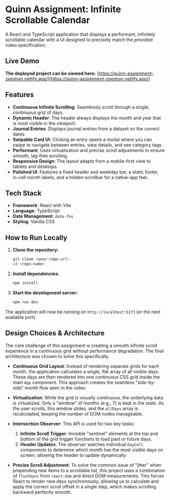 # Quinn Assignment: Infinite Scrollable Calendar

A React and TypeScript application that displays a performant, infinitely scrollable calendar with a UI designed to precisely match the provided video specification.

## Live Demo

**The deployed project can be viewed here:** [https://quinn-assignment-zeeshan.netlify.app/](https://quinn-assignment-zeeshan.netlify.app/)

## Features

- **Continuous Infinite Scrolling**: Seamlessly scroll through a single, continuous grid of days.
- **Dynamic Header**: The header always displays the month and year that is most visible in the viewport.
- **Journal Entries**: Displays journal entries from a dataset on the correct dates.
- **Swipable Card UI**: Clicking an entry opens a modal where you can swipe to navigate between entries, view details, and see category tags.
- **Performant**: Uses virtualization and precise scroll adjustments to ensure smooth, lag-free scrolling.
- **Responsive Design**: The layout adapts from a mobile-first view to tablets and desktops.
- **Polished UI**: Features a fixed header and weekday bar, a static footer, in-cell month labels, and a hidden scrollbar for a native-app feel.

## Tech Stack

- **Framework**: React with Vite
- **Language**: TypeScript
- **Date Management**: `date-fns`
- **Styling**: Vanilla CSS

## How to Run Locally

1.  **Clone the repository:**

    ```bash
    git clone <your-repo-url>
    cd <repo-name>
    ```

2.  **Install dependencies:**

    ```bash
    npm install
    ```

3.  **Start the development server:**
    ```bash
    npm run dev
    ```

The application will now be running on `http://localhost:5173` (or the next available port).

## Design Choices & Architecture

The core challenge of this assignment is creating a smooth infinite scroll experience in a continuous grid without performance degradation. The final architecture was chosen to solve this specifically.

- **Continuous Grid Layout**: Instead of rendering separate grids for each month, the application calculates a single, flat array of all visible days. These days are then rendered into one continuous CSS grid inside the main `App` component. This approach creates the seamless "side-by-side" month flow seen in the video.

- **Virtualization**: While the grid is visually continuous, the underlying data is virtualized. Only a "window" of months (e.g., 7) is kept in the state. As the user scrolls, this window slides, and the `allDays` array is recalculated, keeping the number of DOM nodes manageable.

- **Intersection Observer**: This API is used for two key tasks:

  1.  **Infinite Scroll Trigger**: Invisible "sentinel" elements at the top and bottom of the grid trigger functions to load past or future days.
  2.  **Header Updates**: The observer watches individual `DayCell` components to determine which month has the most visible days on screen, allowing the header to update dynamically.

- **Precise Scroll Adjustment**: To solve the common issue of "jitter" when prepending new items to a scrollable list, this project uses a combination of `flushSync` from `react-dom` and direct DOM measurements. This forces React to render new days synchronously, allowing us to calculate and apply the correct scroll offset in a single step, which makes scrolling backward perfectly smooth.
